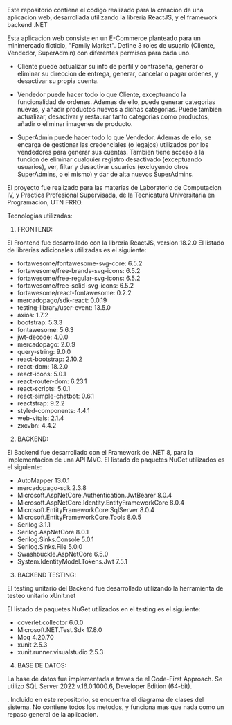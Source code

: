 Este repositorio contiene el codigo realizado para la creacion de una aplicacion web, desarrollada utilizando la libreria ReactJS, y el framework backend .NET

Esta aplicacion web consiste en un E-Commerce planteado para un minimercado ficticio, "Family Market".
Define 3 roles de usuario (Cliente, Vendedor, SuperAdmin) con diferentes permisos para cada uno.

- Cliente puede actualizar su info de perfil y contraseña, generar o eliminar su direccion de entrega, generar, cancelar o pagar ordenes, y desactivar su propia cuenta.

- Vendedor puede hacer todo lo que Cliente, exceptuando la funcionalidad de ordenes. Ademas de ello, puede generar categorias nuevas, y añadir productos nuevos a dichas categorias. Puede tambien actualizar, desactivar y restaurar tanto categorias como productos, añadir o eliminar imagenes de producto.

- SuperAdmin puede hacer todo lo que Vendedor. Ademas de ello, se encarga de gestionar las credenciales (o legajos) utilizados por los vendedores para generar sus cuentas. Tambien tiene acceso a la funcion de eliminar cualquier registro desactivado (exceptuando usuarios), ver, filtar y desactivar usuarios (excluyendo otros SuperAdmins, o el mismo) y dar de alta nuevos SuperAdmins.

El proyecto fue realizado para las materias de Laboratorio de Computacion IV, y Practica Profesional Supervisada, de la Tecnicatura Universitaria en Programacion, UTN FRRO.

Tecnologias utilizadas:

1. FRONTEND:

El Frontend fue desarrollado con la libreria ReactJS, version 18.2.0
El listado de librerias adicionales utilizadas es el siguiente:

- fortawesome/fontawesome-svg-core: 6.5.2
- fortawesome/free-brands-svg-icons: 6.5.2
- fortawesome/free-regular-svg-icons: 6.5.2
- fortawesome/free-solid-svg-icons: 6.5.2
- fortawesome/react-fontawesome: 0.2.2
- mercadopago/sdk-react: 0.0.19
- testing-library/user-event: 13.5.0
- axios: 1.7.2
- bootstrap: 5.3.3
- fontawesome: 5.6.3
- jwt-decode: 4.0.0
- mercadopago: 2.0.9
- query-string: 9.0.0
- react-bootstrap: 2.10.2
- react-dom: 18.2.0
- react-icons: 5.0.1
- react-router-dom: 6.23.1
- react-scripts: 5.0.1
- react-simple-chatbot: 0.6.1
- reactstrap: 9.2.2
- styled-components: 4.4.1
- web-vitals: 2.1.4
- zxcvbn: 4.4.2

2. BACKEND:

El Backend fue desarrollado con el Framework de .NET 8, para la implementacion de una API MVC.
El listado de paquetes NuGet utilizados es el siguiente:

- AutoMapper 13.0.1
- mercadopago-sdk 2.3.8
- Microsoft.AspNetCore.Authentication.JwtBearer 8.0.4
- Microsoft.AspNetCore.Identity.EntityFrameworkCore 8.0.4
- Microsoft.EntityFrameworkCore.SqlServer 8.0.4
- Microsoft.EntityFrameworkCore.Tools 8.0.5
- Serilog 3.1.1
- Serilog.AspNetCore 8.0.1
- Serilog.Sinks.Console 5.0.1
- Serilog.Sinks.File 5.0.0
- Swashbuckle.AspNetCore 6.5.0
- System.IdentityModel.Tokens.Jwt 7.5.1

3. BACKEND TESTING:

El testing unitario del Backend fue desarrollado utilizando la herramienta de testeo unitario xUnit.net

El listado de paquetes NuGet utilizados en el testing es el siguiente:

- coverlet.collector 6.0.0
- Microsoft.NET.Test.Sdk 17.8.0
- Moq 4.20.70
- xunit 2.5.3
- xunit.runner.visualstudio 2.5.3

4. BASE DE DATOS:

La base de datos fue implementada a traves de el Code-First Approach. Se utilizo SQL Server 2022 v.16.0.1000.6, Developer Edition (64-bit).

. Incluido en este repositorio, se encuentra el diagrama de clases del sistema. No contiene todos los metodos, y funciona mas que nada como un repaso general de la aplicacion.
